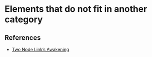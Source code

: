 # Elements that do not fit in another category

## References

- [Two Node Link’s Awakening](https://portwooddigital.com/2025/02/23/two-node-links-awakening/)
